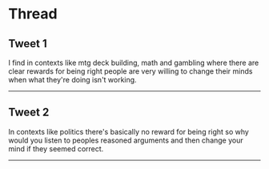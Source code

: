 # Thread

## Tweet 1

I find in contexts like mtg deck building, math and gambling where there are clear rewards for being right people are very willing to change their minds when what they're doing isn't working.

---

## Tweet 2

In contexts like politics there's basically no reward for being right so why would you listen to peoples reasoned arguments and then change your mind if they seemed correct.

---

